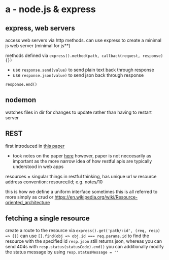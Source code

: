 # a - node.js & express

## express, web servers

access web servers via http methods. can use express to create a minimal js web server (minimal for js**)

methods defined via `express().method(path, callback(request, response){})`
- use `response.send(value)` to send plain text back through response
- use `response.json(value)` to send json back through response

`response.end()`

## nodemon

watches files in dir for changes to update rather than having to restart server

## REST 

first introduced in [this paper](https://ics.uci.edu/~fielding/pubs/dissertation/rest_arch_style.htm)
- took notes on the paper [here](https://github.com/samjtro/zets/tree/main/rest/2024/0810155149-dissertation/README.md)
however, paper is not neccesarily as important as the more narrow idea of how restful apis are typically understood in web apps

resources = singular things in restful thinking, has unique url w resource address
convention: resource/id; e.g. notes/10

this is how we define a uniform interface
sometimes this is all referred to more simply as crud or https://en.wikipedia.org/wiki/Resource-oriented_architecture

## fetching a single resource

create a route to the resource via `express().get('path/:id', (req, resp) => {})`
can use `[].find(obj => obj.id === req.params.id` to find the resource with the specified id
`resp.json` still returns json, whereas you can send 404s with `resp.status(statusCode).end()`
you can additionally modify the status message by using `resp.statusMessage = ''`

